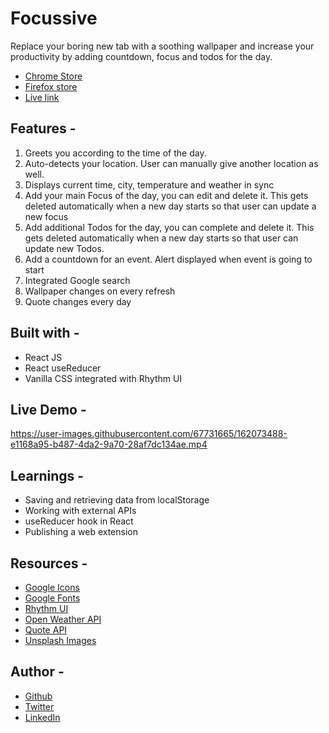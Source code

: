 # Focussive

Replace your boring new tab with a soothing wallpaper and increase your productivity by adding countdown, focus and todos for the day.

- [Chrome Store](https://chrome.google.com/webstore/detail/focussive/iejpeddaadojpllmeckepjgjmnfpoapc)
- [Firefox store](https://addons.mozilla.org/en-US/firefox/addon/focussive/)
- [Live link](https://focussive.netlify.app/)

## Features -

1. Greets you according to the time of the day.
2. Auto-detects your location. User can manually give another location as well.
3. Displays current time, city, temperature and weather in sync
4. Add your main Focus of the day, you can edit and delete it. This gets deleted automatically when a new day starts so that user can update a new focus
5. Add additional Todos for the day, you can complete and delete it. This gets deleted automatically when a new day starts so that user can update new Todos.
6. Add a countdown for an event. Alert displayed when event is going to start
7. Integrated Google search
8. Wallpaper changes on every refresh
9. Quote changes every day

## Built with -

- React JS
- React useReducer
- Vanilla CSS integrated with Rhythm UI

## Live Demo -

https://user-images.githubusercontent.com/67731665/162073488-e1168a95-b487-4da2-9a70-28af7dc134ae.mp4

## Learnings -

- Saving and retrieving data from localStorage
- Working with external APIs
- useReducer hook in React
- Publishing a web extension

## Resources -

- [Google Icons](https://fonts.google.com/)
- [Google Fonts](https://fonts.google.com/)
- [Rhythm UI](https://ui-rhythm.netlify.app/)
- [Open Weather API](https://openweathermap.org/api)
- [Quote API](https://forum.freecodecamp.org/t/free-api-inspirational-quotes-json-with-code-examples/311373)
- [Unsplash Images](https://unsplash.com/)

## Author -

- [Github](https://github.com/muskaanshah)
- [Twitter](https://twitter.com/Shahmuskaan19)
- [LinkedIn](https://www.linkedin.com/in/muskaan-shah-a92643198/)

